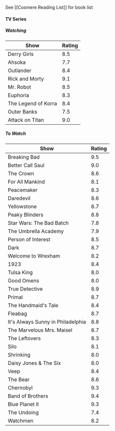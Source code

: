 See [[Cosmere Reading List]] for book list
#### TV Series
##### Watching
| Show                | Rating |
| ------------------- | ------ |
| Derry Girls         | 8.5    |
| Ahsoka              | 7.7    |
| Outlander           | 8.4    |
| Rick and Morty      | 9.1    |
| Mr. Robot           | 8.5    |
| Euphoria            | 8.3    |
| The Legend of Korra | 8.4    |
| Outer Banks         | 7.5    |
| Attack on Titan     | 9.0    |

##### To Watch
| Show                              | Rating |
| --------------------------------- | ------ |
| Breaking Bad                      | 9.5    |
| Better Call Saul                  | 9.0    |
| The Crown                         | 8.6    |
| For All Mankind                   | 8.1    |
| Peacemaker                        | 8.3    |
| Daredevil                         | 8.6    |
| Yellowstone                       | 8.7    |
| Peaky Blinders                    | 8.8    |
| Star Wars: The Bad Batch          | 7.8    |
| The Umbrella Academy              | 7.9    |
| Person of Interest                | 8.5    |
| Dark                              | 8.7    |
| Welcome to Wrexham                | 8.2    |
| 1923                              | 8.4    |
| Tulsa King                        | 8.0    |
| Good Omens                        | 8.0    |
| True Detective                    | 8.9    |
| Primal                            | 8.7    |
| The Handmaid's Tale               | 8.4    |
| Fleabag                           | 8.7    |
| It's Always Sunny in Philadelphia | 8.8    |
| The Marvelous Mrs. Maisel         | 8.7    |
| The Leftovers                     | 8.3    |
| Silo                              | 8.1    |
| Shrinking                         | 8.0    |
| Daisy Jones & The Six             | 8.0    |
| Veep                              | 8.4    |
| The Bear                          | 8.6    |
| Chernobyl                         | 9.3    |
| Band of Brothers                  | 9.4    |
| Blue Planet II                    | 9.3    |
| The Undoing                       | 7.4    |
| Watchmen                          | 8.2    |

